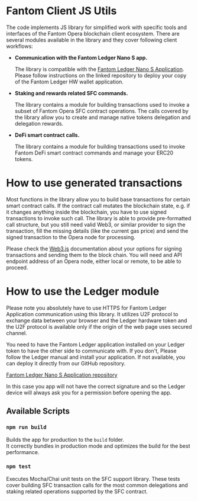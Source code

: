 # Fantom Client JS Utils
The code implements JS library for simplified work with specific tools and interfaces
of the Fantom Opera blockchain client ecosystem. There are several modules available 
in the library and they cover following client workflows: 

- **Communication with the Fantom Ledger Nano S app.** 
    
    The library is compatible with the [Fantom Ledger  Nano S Application](https://github.com/Fantom-foundation/fantom-ledger).
    Please follow instructions on the linked repository to deploy your copy
    of the Fantom Ledger HW wallet application.
    
- **Staking and rewards related SFC commands.** 

    The library contains a module for building transactions
    used to invoke a subset of Fantom Opera SFC contract operations. The calls covered 
    by the library allow you to create and manage native tokens delegation 
    and delegation rewards.
    
- **DeFi smart contract calls.** 

    The library contains a module for building transactions
    used to invoke Fantom DeFi smart contract commands and manage your ERC20 tokens.     

# How to use generated transactions
Most functions in the library allow you to build base transactions for certain smart contract
calls. If the contract call mutates the blockchain state, e.g. if it changes anything inside 
the blockchain, you have to use signed transactions to invoke such call. The library is able 
to provide pre-formatted call structure, but you still need valid Web3, or similar provider
to sign the transaction, fill the missing details (like the current gas price) and send the 
signed transaction to the Opera node for processing.

Please check the [Web3.js](https://web3js.readthedocs.io/) documentation about your options
for signing transactions and sending them to the block chain. You will need and API 
endpoint address of an Opera node, either local or remote, to be able to proceed.      

# How to use the Ledger module
Please note you absolutely have to use HTTPS for Fantom Ledger Application
communication using this library. It utilizes U2F protocol to exchange
data between your browser and the Ledger hardware token and the U2F protocol
is available only if the origin of the web page uses secured channel.

You need to have the Fantom Ledger application installed on your Ledger
token to have the other side to communicate with. If you don't, Please
follow the Ledger manual and install your application. If not available,
you can deploy it directly from our GitHub repository.

[Fantom Ledger Nano S Application repository](https://github.com/Fantom-foundation/fantom-ledger)

In this case you app will not have the correct signature and so the
Ledger device will always ask you for a permission before opening the app.

## Available Scripts

### `npm run build`

Builds the app for production to the `build` folder.<br />
It correctly bundles in production mode and optimizes the build for the best performance.

### `npm test`

Executes Mocha/Chai unit tests on the SFC support library. These tests cover building SFC transaction
calls for the most common delegations and staking related operations supported by the SFC contract.
   
